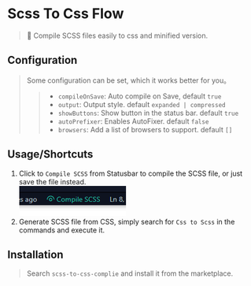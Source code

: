 # Scss To Css Flow
> 💠 Compile SCSS files easily to css and minified version.
## Configuration
> Some configuration can be set, which it works better for you。
>> - `compileOnSave`: Auto compile on Save, default `true`
>> - `output`: Output style. default `expanded | compressed`
>> - `showButtons`: Show button in the status bar. default `true`
>> - `autoPrefixer`: Enables AutoFixer. default `false`
>> - `browsers`: Add a list of browsers to support. default `[]`
## Usage/Shortcuts
1. Click to `Compile SCSS` from Statusbar to compile the SCSS file, or just save the file instead. <br>
![Statusbar control](./images/usage.png)
2. Generate SCSS file from CSS, simply search for `Css to Scss` in the commands and execute it.

## Installation
> Search `scss-to-css-complie` and install it from the marketplace.